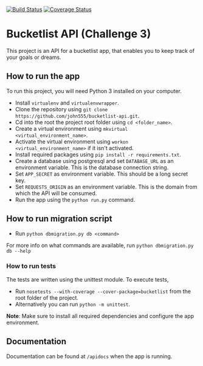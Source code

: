 [![Build Status](https://travis-ci.org/john555/bucketlist-api.svg?branch=master)](https://travis-ci.org/john555/bucketlist-api)
[![Coverage Status](https://coveralls.io/repos/github/john555/bucketlist-api/badge.svg?branch=challenge3)](https://coveralls.io/github/john555/bucketlist-api?branch=challenge3)
# Bucketlist API (Challenge 3)

This project is an API for a bucketlist app, that enables you to keep track of your goals or dreams.

## How to run the app

To run this project, you will need Python 3 installed on your computer.

- Install `virtualenv` and `virtualenvwrapper`.
- Clone the repository using `git clone https://github.com/john555/bucketlist-api.git`.
- Cd into the root the project root folder using `cd <folder_name>`.
- Create a virtual environment using `mkvirtual <virtual_environment_name>`.
- Activate the virtual environment using `workon <virtual_environment_name>` if it isn't activated.
- Install required packages using `pip install -r requirements.txt`.
- Create a database using postgresql and set `DATABASE_URL` as an environment variable. This is the database connection string.
- Set `APP_SECRET` as environment variable. This should be a long secret key.
- Set `REQUESTS_ORIGIN` as an environment variable. This is the domain from which the API will be consumed.
- Run the app using the `python run.py` command.

## How to run migration script
- Run `python dbmigration.py db <command>`

For more info on what commands are available, run `python dbmigration.py db --help`

### How to run tests

The tests are written using the unittest module. To execute tests,

- Run `nosetests --with-coverage --cover-package=bucketlist` from the root folder of the project.
- Alternatively you can run `python -m unittest`. 

__Note__:
Make sure to install all required dependencies and configure the app environment.

## Documentation
Documentation can be found at `/apidocs` when the app is running.
